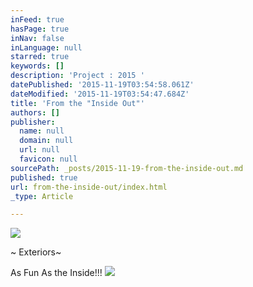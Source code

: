 ```yaml
---
inFeed: true
hasPage: true
inNav: false
inLanguage: null
starred: true
keywords: []
description: 'Project : 2015 '
datePublished: '2015-11-19T03:54:58.061Z'
dateModified: '2015-11-19T03:54:47.684Z'
title: 'From the "Inside Out"'
authors: []
publisher:
  name: null
  domain: null
  url: null
  favicon: null
sourcePath: _posts/2015-11-19-from-the-inside-out.md
published: true
url: from-the-inside-out/index.html
_type: Article

---
```

![](https://the-grid-user-content.s3-us-west-2.amazonaws.com/b2b2e2a6-afb8-4956-8ea7-44fa770f205f.JPG)

~ Exteriors~

As Fun As the Inside!!!  ![](https://the-grid-user-content.s3-us-west-2.amazonaws.com/b11bee91-b871-4c99-8085-993ebf00eb9b.JPG)
